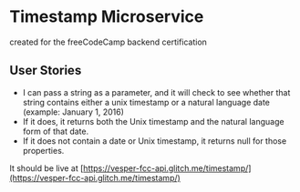 Timestamp Microservice
======================

created for the freeCodeCamp backend certification

## User Stories

- I can pass a string as a parameter, and it will check to see whether that string contains either a unix timestamp or a natural language date (example: January 1, 2016)
- If it does, it returns both the Unix timestamp and the natural language form of that date.
- If it does not contain a date or Unix timestamp, it returns null for those properties.

It should be live at [https://vesper-fcc-api.glitch.me/timestamp/](https://vesper-fcc-api.glitch.me/timestamp/)